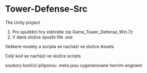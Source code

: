 # Tower-Defense-Src
The Unity project


1. Pro spuštění hry stáhněte zip Game_Tower_Defense_Win.7z 
2. V dané složce spusťe file .exe


Veškeré modely a scripta se nachází ve složce Assets

Celý kod se nacházi ve složce scripts


soubory končící připonou .meta jsou vygenerovane herním enginem
